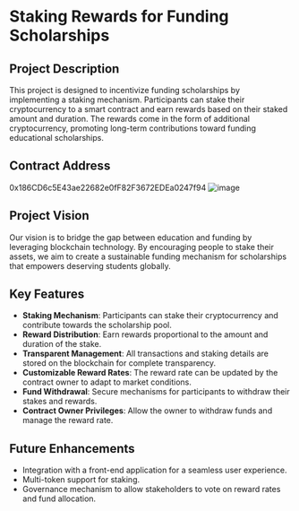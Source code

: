 # Staking Rewards for Funding Scholarships

## Project Description
This project is designed to incentivize funding scholarships by implementing a staking mechanism. Participants can stake their cryptocurrency to a smart contract and earn rewards based on their staked amount and duration. The rewards come in the form of additional cryptocurrency, promoting long-term contributions toward funding educational scholarships.

## Contract Address
0x186CD6c5E43ae22682e0fF82F3672EDEa0247f94
![image](https://github.com/user-attachments/assets/980e249d-80d3-4cd2-af20-be89ac7769e7)


## Project Vision
Our vision is to bridge the gap between education and funding by leveraging blockchain technology. By encouraging people to stake their assets, we aim to create a sustainable funding mechanism for scholarships that empowers deserving students globally.

## Key Features

- **Staking Mechanism**: Participants can stake their cryptocurrency and contribute towards the scholarship pool.
- **Reward Distribution**: Earn rewards proportional to the amount and duration of the stake.
- **Transparent Management**: All transactions and staking details are stored on the blockchain for complete transparency.
- **Customizable Reward Rates**: The reward rate can be updated by the contract owner to adapt to market conditions.
- **Fund Withdrawal**: Secure mechanisms for participants to withdraw their stakes and rewards.
- **Contract Owner Privileges**: Allow the owner to withdraw funds and manage the reward rate.

## Future Enhancements
- Integration with a front-end application for a seamless user experience.
- Multi-token support for staking.
- Governance mechanism to allow stakeholders to vote on reward rates and fund allocation.


